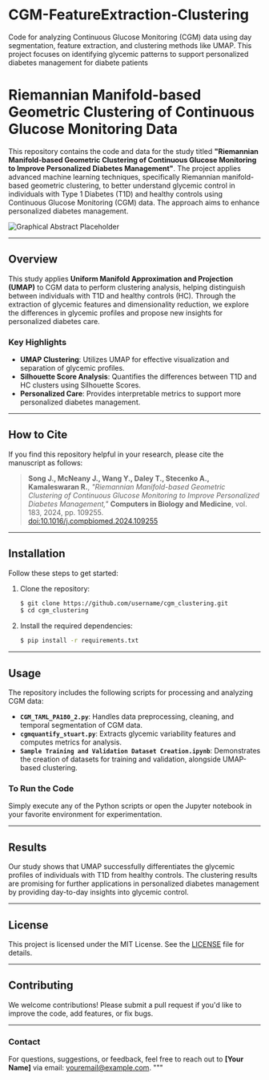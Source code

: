 # CGM-FeatureExtraction-Clustering
Code for analyzing Continuous Glucose Monitoring (CGM) data using day segmentation, feature extraction, and clustering methods like UMAP. This project focuses on identifying glycemic patterns to support personalized diabetes management for diabete patients

# **Riemannian Manifold-based Geometric Clustering of Continuous Glucose Monitoring Data**

This repository contains the code and data for the study titled **"Riemannian Manifold-based Geometric Clustering of Continuous Glucose Monitoring to Improve Personalized Diabetes Management"**. The project applies advanced machine learning techniques, specifically Riemannian manifold-based geometric clustering, to better understand glycemic control in individuals with Type 1 Diabetes (T1D) and healthy controls using Continuous Glucose Monitoring (CGM) data. The approach aims to enhance personalized diabetes management.

![Graphical Abstract Placeholder](path/to/your/graphical_abstract.png)

---

## **Overview**

This study applies **Uniform Manifold Approximation and Projection (UMAP)** to CGM data to perform clustering analysis, helping distinguish between individuals with T1D and healthy controls (HC). Through the extraction of glycemic features and dimensionality reduction, we explore the differences in glycemic profiles and propose new insights for personalized diabetes care.

### **Key Highlights**
- **UMAP Clustering**: Utilizes UMAP for effective visualization and separation of glycemic profiles.
- **Silhouette Score Analysis**: Quantifies the differences between T1D and HC clusters using Silhouette Scores.
- **Personalized Care**: Provides interpretable metrics to support more personalized diabetes management.

---

## **How to Cite**

If you find this repository helpful in your research, please cite the manuscript as follows:

> **Song J., McNeany J., Wang Y., Daley T., Stecenko A., Kamaleswaran R.**, *"Riemannian Manifold-based Geometric Clustering of Continuous Glucose Monitoring to Improve Personalized Diabetes Management,"* **Computers in Biology and Medicine**, vol. 183, 2024, pp. 109255.  
> [doi:10.1016/j.compbiomed.2024.109255](https://doi.org/10.1016/j.compbiomed.2024.109255)

---

## **Installation**

Follow these steps to get started:

1. Clone the repository:
    ```bash
    $ git clone https://github.com/username/cgm_clustering.git
    $ cd cgm_clustering
    ```

2. Install the required dependencies:
    ```bash
    $ pip install -r requirements.txt
    ```

---

## **Usage**

The repository includes the following scripts for processing and analyzing CGM data:

- **`CGM_TAML_PA180_2.py`**: Handles data preprocessing, cleaning, and temporal segmentation of CGM data.
- **`cgmquantify_stuart.py`**: Extracts glycemic variability features and computes metrics for analysis.
- **`Sample Training and Validation Dataset Creation.ipynb`**: Demonstrates the creation of datasets for training and validation, alongside UMAP-based clustering.

### **To Run the Code**
Simply execute any of the Python scripts or open the Jupyter notebook in your favorite environment for experimentation.

---

## **Results**

Our study shows that UMAP successfully differentiates the glycemic profiles of individuals with T1D from healthy controls. The clustering results are promising for further applications in personalized diabetes management by providing day-to-day insights into glycemic control.

---

## **License**

This project is licensed under the MIT License. See the [LICENSE](LICENSE) file for details.

---

## **Contributing**

We welcome contributions! Please submit a pull request if you'd like to improve the code, add features, or fix bugs.

---

### **Contact**

For questions, suggestions, or feedback, feel free to reach out to **[Your Name]** via email: [youremail@example.com](mailto:youremail@example.com).
"""

